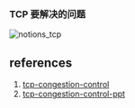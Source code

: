 
### TCP 要解决的问题

![notions_tcp](https://github.com/stardustman/pictures/raw/main/img/notions_tcp.svg)

## references

1. [tcp-congestion-control](https://www.geeksforgeeks.org/tcp-congestion-control/)
2. [tcp-congestion-control-ppt](https://web.cs.wpi.edu/~rek/Undergrad_Nets/B06/TCP_Congestion_Control.ppt)
